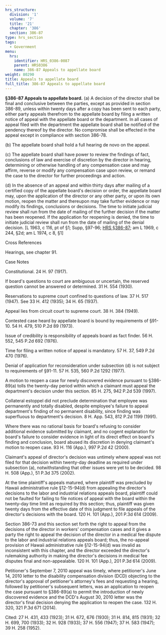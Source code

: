 ```yaml
---
hrs_structure:
  division: '1'
  volume: '7'
  title: '21'
  chapter: '386'
  section: 386-87
type: hrs_section
tags:
  - Government
menu:
  hrs:
    identifier: HRS_0386-0087
    parent: HRS0386
    name: 386-87 Appeals to appellate board
weight: 80290
title: Appeals to appellate board
full_title: 386-87 Appeals to appellate board
---
```

**§386-87 Appeals to appellate board.** (a) A decision of the director shall be final and conclusive between the parties, except as provided in section 386-89, unless within twenty days after a copy has been sent to each party, either party appeals therefrom to the appellate board by filing a written notice of appeal with the appellate board or the department. In all cases of appeal filed with the department the appellate board shall be notified of the pendency thereof by the director. No compromise shall be effected in the appeal except in compliance with section 386-78.

(b) The appellate board shall hold a full hearing de novo on the appeal.

(c) The appellate board shall have power to review the findings of fact, conclusions of law and exercise of discretion by the director in hearing, determining or otherwise handling of any compensation case and may affirm, reverse or modify any compensation case upon review, or remand the case to the director for further proceedings and action.

(d) In the absence of an appeal and within thirty days after mailing of a certified copy of the appellate board's decision or order, the appellate board may, upon the application of the director or any other party, or upon its own motion, reopen the matter and thereupon may take further evidence or may modify its findings, conclusions or decisions. The time to initiate judicial review shall run from the date of mailing of the further decision if the matter has been reopened. If the application for reopening is denied, the time to initiate judicial review shall run from the date of mailing of the denial decision. [L 1963, c 116, pt of §1; Supp, §97-96; [HRS §386-87](/title-21/chapter-386/section-386-87/); am L 1969, c 244, §2d; am L 1974, c 8, §1]

Cross References

Hearings, see chapter 91.

Case Notes

Constitutional. 24 H. 97 (1917).

If board's questions to court are ambiguous or uncertain, the reserved question cannot be answered or determined. 31 H. 554 (1930).

Reservations to supreme court confined to questions of law. 37 H. 517 (1947). See 33 H. 412 (1935); 34 H. 65 (1937).

Appeal lies from circuit court to supreme court. 38 H. 384 (1949).

Contested case heard by appellate board is bound by requirements of §91-10\. 54 H. 479, 510 P.2d 89 (1973).

Issue of credibility is responsibility of appeals board as fact finder. 56 H. 552, 545 P.2d 692 (1976).

Time for filing a written notice of appeal is mandatory. 57 H. 37, 549 P.2d 470 (1976).

Denial of application for reconsideration under subsection (d) is not subject to requirements of §91-11\. 57 H. 535, 560 P.2d 1292 (1977).

A motion to reopen a case for newly discovered evidence pursuant to §386-89(a) tolls the twenty-day period within which a claimant must appeal the department's decision under this section. 85 H. 275, 942 P.2d 539 (1997).

Collateral estoppel did not preclude determination that employee was permanently and totally disabled, despite employee's failure to appeal department's finding of no permanent disability, since finding was superfluous to department's decision. 8 H. App. 543, 812 P.2d 1199 (1991).

Where there was no rational basis for board's refusing to consider additional evidence submitted by claimant, and no cogent explanation for board's failure to consider evidence in light of its direct effect on board's finding and conclusion, board abused its discretion in denying claimant's motion to reopen case. 93 H. 116 (App.), 997 P.2d 42 (2000).

Claimant's appeal of director's decision was untimely where appeal was not filed for that decision within twenty-day deadline as required under subsection (a), notwithstanding that other issues were yet to be decided. 98 H. 508 (App.), 51 P.3d 375 (2002).

At the time plaintiff's appeals matured, where plaintiff was precluded by Hawaii administrative rule §12-15-94(d) from appealing the director's decisions to the labor and industrial relations appeals board, plaintiff could not be faulted for failing to file notices of appeal with the board within the twenty-day time limit as required by this section; thus, plaintiff was given twenty days from the effective date of this judgment to file appeals of the director's decisions with the board. 120 H. 101 (App.), 201 P.3d 614 (2009).

Section 386-73 and this section set forth the right to appeal from the decisions of the director in workers' compensation cases and it gives a party the right to appeal the decision of the director in a medical fee dispute to the labor and industrial relations appeals board; thus, the no-appeal provision of Hawaii administrative rule §12-15-94(d) was invalid as inconsistent with this chapter, and the director exceeded the director's rulemaking authority in making the director's decisions in medical fee disputes final and non-appealable. 120 H. 101 (App.), 201 P.3d 614 (2009).

Petitioner's September 7, 2010 appeal was timely, where petitioner's June 14, 2010 letter to the disability compensation division (DCD) objecting to the director's approval of petitioner's attorney's fees and requesting a hearing, followed by petitioner's subsequent letters, was an application to reopen the case pursuant to §386-89(a) to permit the introduction of newly discovered evidence and the DCD's August 30, 2010 letter was the director's final decision denying the application to reopen the case. 132 H. 320, 321 P.3d 671 (2014).

Cited: 27 H. 431, 433 (1923); 31 H. 672, 676 (1930); 31 H. 814, 815 (1931); 32 H. 699, 700 (1933); 32 H. 928 (1933); 37 H. 556 (1947); 37 H. 583 (1947); 39 H. 258 (1952).